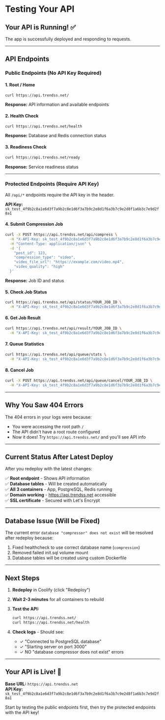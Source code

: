 # Testing Your API

## Your API is Running! ✅

The app is successfully deployed and responding to requests.

---

## API Endpoints

### Public Endpoints (No API Key Required)

#### 1. Root / Home
```bash
curl https://api.trendss.net/
```
**Response:** API information and available endpoints

#### 2. Health Check
```bash
curl https://api.trendss.net/health
```
**Response:** Database and Redis connection status

#### 3. Readiness Check
```bash
curl https://api.trendss.net/ready
```
**Response:** Service readiness status

---

### Protected Endpoints (Require API Key)

All `/api/*` endpoints require the API key in the header.

**API Key:** `sk_test_4f9b2c8a1e6d3f7a9b2c8e1d6f3a7b9c2e8d1f6a3b7c9e2d8f1a6b3c7e9d2f8a1`

#### 4. Submit Compression Job
```bash
curl -X POST https://api.trendss.net/api/compress \
  -H "X-API-Key: sk_test_4f9b2c8a1e6d3f7a9b2c8e1d6f3a7b9c2e8d1f6a3b7c9e2d8f1a6b3c7e9d2f8a1" \
  -H "Content-Type: application/json" \
  -d '{
    "post_id": 123,
    "compression_type": "video",
    "video_file_url": "https://example.com/video.mp4",
    "video_quality": "high"
  }'
```
**Response:** Job ID and status

#### 5. Check Job Status
```bash
curl https://api.trendss.net/api/status/YOUR_JOB_ID \
  -H "X-API-Key: sk_test_4f9b2c8a1e6d3f7a9b2c8e1d6f3a7b9c2e8d1f6a3b7c9e2d8f1a6b3c7e9d2f8a1"
```

#### 6. Get Job Result
```bash
curl https://api.trendss.net/api/result/YOUR_JOB_ID \
  -H "X-API-Key: sk_test_4f9b2c8a1e6d3f7a9b2c8e1d6f3a7b9c2e8d1f6a3b7c9e2d8f1a6b3c7e9d2f8a1"
```

#### 7. Queue Statistics
```bash
curl https://api.trendss.net/api/queue/stats \
  -H "X-API-Key: sk_test_4f9b2c8a1e6d3f7a9b2c8e1d6f3a7b9c2e8d1f6a3b7c9e2d8f1a6b3c7e9d2f8a1"
```

#### 8. Cancel Job
```bash
curl -X POST https://api.trendss.net/api/queue/cancel/YOUR_JOB_ID \
  -H "X-API-Key: sk_test_4f9b2c8a1e6d3f7a9b2c8e1d6f3a7b9c2e8d1f6a3b7c9e2d8f1a6b3c7e9d2f8a1"
```

---

## Why You Saw 404 Errors

The 404 errors in your logs were because:
- You were accessing the root path `/`
- The API didn't have a root route configured
- Now it does! Try `https://api.trendss.net/` and you'll see API info

---

## Current Status After Latest Deploy

After you redeploy with the latest changes:

✅ **Root endpoint** - Shows API information  
✅ **Database tables** - Will be created automatically  
✅ **All 3 containers** - App, PostgreSQL, Redis running  
✅ **Domain working** - https://api.trendss.net accessible  
✅ **SSL certificate** - Secured with Let's Encrypt  

---

## Database Issue (Will be Fixed)

The current error `database "compressor" does not exist` will be resolved after redeploy because:

1. Fixed healthcheck to use correct database name (`compression`)
2. Removed failed init.sql volume mount
3. Database tables will be created using custom Dockerfile

---

## Next Steps

1. **Redeploy** in Coolify (click "Redeploy")
2. **Wait 2-3 minutes** for all containers to rebuild
3. **Test the API:**
   ```bash
   curl https://api.trendss.net/
   curl https://api.trendss.net/health
   ```

4. **Check logs** - Should see:
   - ✓ "Connected to PostgreSQL database"
   - ✓ "Starting server on port 3000"
   - ✓ NO "database compressor does not exist" errors

---

## Your API is Live! 🚀

**Base URL:** `https://api.trendss.net`  
**API Key:** `sk_test_4f9b2c8a1e6d3f7a9b2c8e1d6f3a7b9c2e8d1f6a3b7c9e2d8f1a6b3c7e9d2f8a1`

Start by testing the public endpoints first, then try the protected endpoints with the API key!
